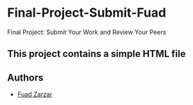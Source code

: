 # Final-Project-Submit-Fuad
Final Project: Submit Your Work and Review Your Peers
## This project contains a simple HTML file

## Authors
- [Fuad Zarzar](https://github.com/Fuadzarzar)
